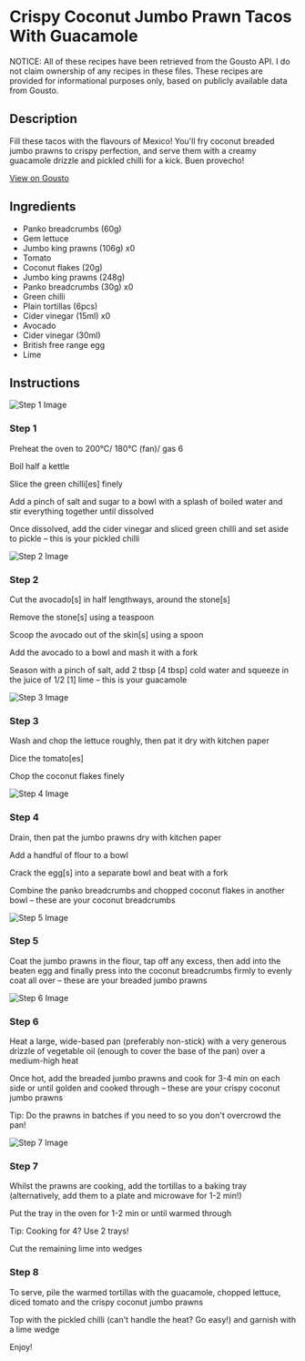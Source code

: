 # Crispy Coconut Jumbo Prawn Tacos With Guacamole

NOTICE: All of these recipes have been retrieved from the Gousto API. I do not claim ownership of any recipes in these files. These recipes are provided for informational purposes only, based on publicly available data from Gousto.

## Description

Fill these tacos with the flavours of Mexico! You'll fry coconut breaded jumbo prawns to crispy perfection, and serve them with a creamy guacamole drizzle and pickled chilli for a kick. Buen provecho!

[View on Gousto](https://www.gousto.co.uk/recipes/cookbook/coconut-jumbo-prawn-tacos-with-guacamole)

## Ingredients

- Panko breadcrumbs (60g)
- Gem lettuce
- Jumbo king prawns (106g) x0
- Tomato
- Coconut flakes (20g)
- Jumbo king prawns (248g)
- Panko breadcrumbs (30g) x0
- Green chilli
- Plain tortillas (6pcs)
- Cider vinegar (15ml) x0
- Avocado
- Cider vinegar (30ml)
- British free range egg
- Lime

## Instructions

![Step 1 Image](https://production-media.gousto.co.uk/cms/recipe-step-image/step-1-1594128082721-x200.jpg)

### Step 1

Preheat the oven to 200°C/ 180°C (fan)/ gas 6

Boil half a kettle

Slice the green chilli<span class="text-danger">[es]</span> finely

Add a pinch of salt and sugar to a bowl with a splash of boiled water and stir everything together until dissolved

Once dissolved, add the cider vinegar and sliced green chilli and set aside to pickle – this is your pickled chilli

![Step 2 Image](https://production-media.gousto.co.uk/cms/recipe-step-image/step-2-1594128201580-x200.jpg)

### Step 2

Cut the avocado<span class="text-danger">[s]</span> in half lengthways, around the stone<span class="text-danger">[s]</span>

Remove the stone<span class="text-danger">[s]</span> using a teaspoon

Scoop the avocado out of the skin<span class="text-danger">[s]</span> using a spoon

Add the avocado to a bowl and mash it with a fork

Season with a pinch of salt, add 2 tbsp <span class="text-danger">[4 tbsp] </span>cold water and squeeze in the juice of 1/2 <span class="text-danger">[1] </span>lime – this is your guacamole

![Step 3 Image](https://production-media.gousto.co.uk/cms/recipe-step-image/step-3-1594128230393-x200.jpg)

### Step 3

Wash and chop the lettuce roughly, then pat it dry with kitchen paper

Dice the tomato<span class="text-danger">[es]</span>

Chop the coconut flakes finely

![Step 4 Image](https://production-media.gousto.co.uk/cms/recipe-step-image/step-4-1594128241664-x200.jpg)

### Step 4

Drain, then pat the jumbo prawns dry with kitchen paper

Add a handful of flour to a bowl

Crack the egg<span class="text-danger">[s]</span> into a separate bowl and beat with a fork

Combine the panko breadcrumbs and chopped coconut flakes in another bowl – these are your coconut breadcrumbs

![Step 5 Image](https://production-media.gousto.co.uk/cms/recipe-step-image/step-5-1594128248786-x200.jpg)

### Step 5

Coat the jumbo prawns in the flour, tap off any excess, then add into the beaten egg and finally press into the coconut breadcrumbs firmly to evenly coat all over – these are your breaded jumbo prawns

![Step 6 Image](https://production-media.gousto.co.uk/cms/recipe-step-image/step-6-1594128263934-x200.jpg)

### Step 6

Heat a large, wide-based pan (preferably non-stick) with a very generous drizzle of vegetable oil (enough to cover the base of the pan) over a medium-high heat

Once hot, add the breaded jumbo prawns and cook for 3-4 min on each side or until golden and cooked through – these are your crispy coconut jumbo prawns

Tip: Do the prawns in batches if you need to so you don't overcrowd the pan!

![Step 7 Image](https://production-media.gousto.co.uk/cms/recipe-step-image/step-7-1594128289668-x200.jpg)

### Step 7

Whilst the prawns are cooking, add the tortillas to a baking tray (alternatively, add them to a plate and microwave for 1-2 min!)

Put the tray in the oven for 1-2 min or until warmed through

Tip: Cooking for 4? Use 2 trays!

Cut the remaining lime into wedges

### Step 8

To serve, pile the warmed tortillas with the guacamole, chopped lettuce, diced tomato and the crispy coconut jumbo prawns

Top with the pickled chilli (can't handle the heat? Go easy!) and garnish with a lime wedge

Enjoy!

